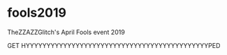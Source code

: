 # fools2019
TheZZAZZGlitch's April Fools event 2019


GET HYYYYYYYYYYYYYYYYYYYYYYYYYYYYYYYYYYYYYYYYYYYYPED
